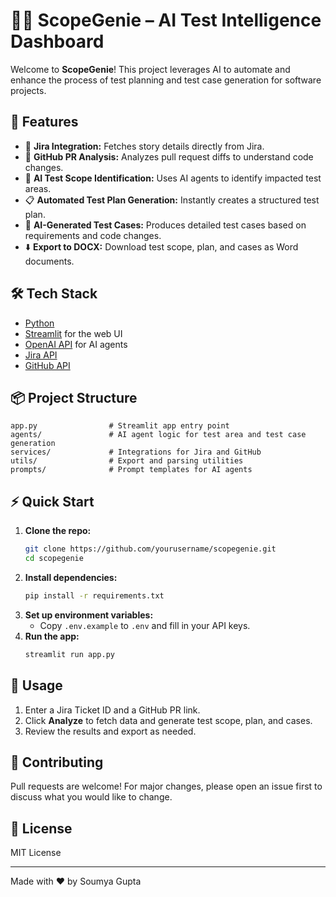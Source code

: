# 🧞‍♂️ ScopeGenie – AI Test Intelligence Dashboard

Welcome to **ScopeGenie**! This project leverages AI to automate and enhance the process of test planning and test case generation for software projects.

## 🚀 Features

- 🔖 **Jira Integration:** Fetches story details directly from Jira.
- 🔗 **GitHub PR Analysis:** Analyzes pull request diffs to understand code changes.
- 🧠 **AI Test Scope Identification:** Uses AI agents to identify impacted test areas.
- 📋 **Automated Test Plan Generation:** Instantly creates a structured test plan.
- 🧪 **AI-Generated Test Cases:** Produces detailed test cases based on requirements and code changes.
- ⬇️ **Export to DOCX:** Download test scope, plan, and cases as Word documents.

## 🛠️ Tech Stack

- [Python](https://www.python.org/)
- [Streamlit](https://streamlit.io/) for the web UI
- [OpenAI API](https://openai.com/) for AI agents
- [Jira API](https://developer.atlassian.com/cloud/jira/platform/rest/v3/intro/)
- [GitHub API](https://docs.github.com/en/rest)

## 📦 Project Structure

```
app.py                # Streamlit app entry point
agents/               # AI agent logic for test area and test case generation
services/             # Integrations for Jira and GitHub
utils/                # Export and parsing utilities
prompts/              # Prompt templates for AI agents
```

## ⚡ Quick Start

1. **Clone the repo:**
   ```bash
   git clone https://github.com/yourusername/scopegenie.git
   cd scopegenie
   ```
2. **Install dependencies:**
   ```bash
   pip install -r requirements.txt
   ```
3. **Set up environment variables:**
   - Copy `.env.example` to `.env` and fill in your API keys.
4. **Run the app:**
   ```bash
   streamlit run app.py
   ```

## 📝 Usage

1. Enter a Jira Ticket ID and a GitHub PR link.
2. Click **Analyze** to fetch data and generate test scope, plan, and cases.
3. Review the results and export as needed.

## 🙌 Contributing

Pull requests are welcome! For major changes, please open an issue first to discuss what you would like to change.

## 📄 License

MIT License

---

Made with ❤️ by Soumya Gupta
